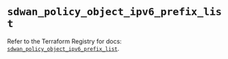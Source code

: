 # `sdwan_policy_object_ipv6_prefix_list`

Refer to the Terraform Registry for docs: [`sdwan_policy_object_ipv6_prefix_list`](https://registry.terraform.io/providers/ciscodevnet/sdwan/0.8.0/docs/resources/policy_object_ipv6_prefix_list).
